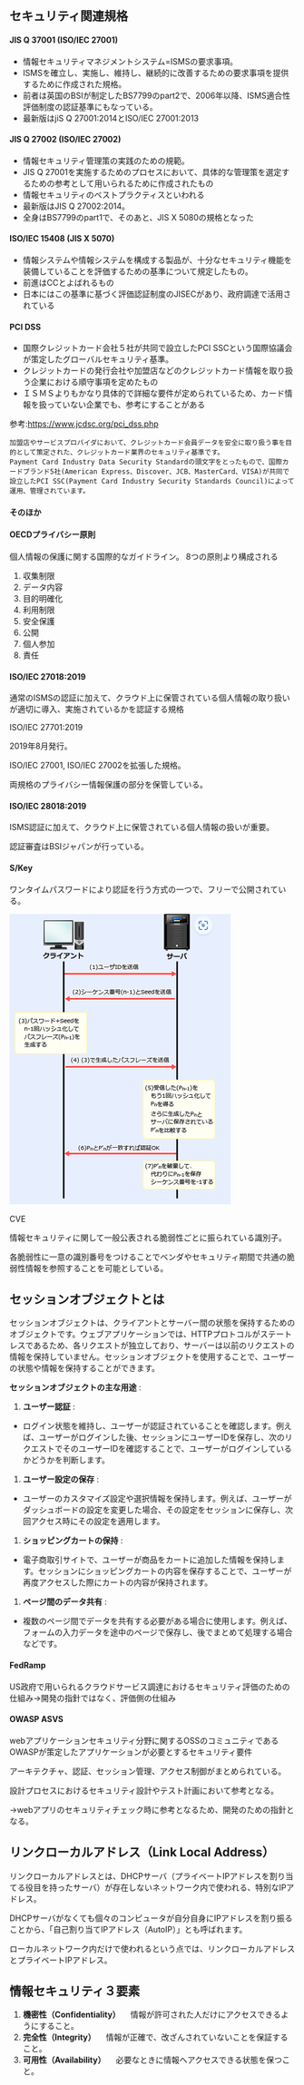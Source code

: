 ## セキュリティ関連規格

#### JIS Q 37001 (ISO/IEC 27001)

- 情報セキュリティマネジメントシステム=ISMSの要求事項。
- ISMSを確立し、実施し、維持し、継続的に改善するための要求事項を提供するために作成された規格。
- 前者は英国のBSIが制定したBS7799のpart2で、2006年以降、ISMS適合性評価制度の認証基準にもなっている。
- 最新版はjiS Q 27001:2014とISO/IEC 27001:2013

#### JIS Q 27002 (ISO/IEC 27002)

- 情報セキュリティ管理策の実践のための規範。
- JIS Q 27001を実施するためのプロセスにおいて、具体的な管理策を選定するための参考として用いられるために作成されたもの
- 情報セキュリティのベストプラクティスといわれる
- 最新版はJIS Q 27002:2014。
- 全身はBS7799のpart1で、そのあと、JIS X 5080の規格となった

#### ISO/IEC 15408 (JIS X 5070)

- 情報システムや情報システムを構成する製品が、十分なセキュリティ機能を装備していることを評価するための基準について規定したもの。
- 前進はCCとよばれるもの
- 日本にはこの基準に基づく評価認証制度のJISECがあり、政府調達で活用されている

#### PCI DSS

- 国際クレジットカード会社５社が共同で設立したPCI SSCという国際協議会が策定したグローバルセキュリティ基準。
- クレジットカードの発行会社や加盟店などのクレジットカード情報を取り扱う企業における順守事項を定めたもの
- ＩＳＭＳよりもかなり具体的で詳細な要件が定められているため、カード情報を扱っていない企業でも、参考にすることがある

参考:https://www.jcdsc.org/pci_dss.php

```
加盟店やサービスプロバイダにおいて、クレジットカード会員データを安全に取り扱う事を目的として策定された、クレジットカード業界のセキュリティ基準です。
Payment Card Industry Data Security Standardの頭文字をとったもので、国際カードブランド5社(American Express、Discover、JCB、MasterCard、VISA)が共同で設立したPCI SSC(Payment Card Industry Security Standards Council)によって運用、管理されています。
```

#### そのほか

#### OECDプライバシー原則

個人情報の保護に関する国際的なガイドライン。
8つの原則より構成される

1. 収集制限
2. データ内容
3. 目的明確化
4. 利用制限
5. 安全保護
6. 公開
7. 個人参加
8. 責任

#### ISO/IEC 27018:2019

通常のISMSの認証に加えて、クラウド上に保管されている個人情報の取り扱いが適切に導入、実施されているかを認証する規格

ISO/IEC 27701:2019

2019年8月発行。

ISO/IEC 27001, ISO/IEC 27002を拡張した規格。

両規格のプライバシー情報保護の部分を保管している。

#### ISO/IEC 28018:2019

ISMS認証に加えて、クラウド上に保管されている個人情報の扱いが重要。

認証審査はBSIジャパンが行っている。

#### S/Key

ワンタイムパスワードにより認証を行う方式の一つで、フリーで公開されている。

![1739248377420](image/security-standard/1739248377420.png)

CVE

情報セキュリティに関して一般公表される脆弱性ごとに振られている識別子。

各脆弱性に一意の識別番号をつけることでベンダやセキュリティ期間で共通の脆弱性情報を参照することを可能としている。

## セッションオブジェクトとは

セッションオブジェクトは、クライアントとサーバー間の状態を保持するためのオブジェクトです。ウェブアプリケーションでは、HTTPプロトコルがステートレスであるため、各リクエストが独立しており、サーバーは以前のリクエストの情報を保持していません。セッションオブジェクトを使用することで、ユーザーの状態や情報を保持することができます。

 **セッションオブジェクトの主な用途** :

1. **ユーザー認証** :

* ログイン状態を維持し、ユーザーが認証されていることを確認します。例えば、ユーザーがログインした後、セッションにユーザーIDを保存し、次のリクエストでそのユーザーIDを確認することで、ユーザーがログインしているかどうかを判断します。

1. **ユーザー設定の保存** :

* ユーザーのカスタマイズ設定や選択情報を保持します。例えば、ユーザーがダッシュボードの設定を変更した場合、その設定をセッションに保存し、次回アクセス時にその設定を適用します。

1. **ショッピングカートの保持** :

* 電子商取引サイトで、ユーザーが商品をカートに追加した情報を保持します。セッションにショッピングカートの内容を保存することで、ユーザーが再度アクセスした際にカートの内容が保持されます。

1. **ページ間のデータ共有** :

* 複数のページ間でデータを共有する必要がある場合に使用します。例えば、フォームの入力データを途中のページで保存し、後でまとめて処理する場合などです。

#### FedRamp

US政府で用いられるクラウドサービス調達におけるセキュリティ評価のための仕組み→開発の指針ではなく、評価側の仕組み

#### OWASP ASVS

webアプリケーションセキュリティ分野に関するOSSのコミュニティであるOWASPが策定したアプリケーションが必要とするセキュリティ要件

アーキテクチャ、認証、セッション管理、アクセス制御がまとめられている。

設計プロセスにおけるセキュリティ設計やテスト計画において参考となる。

→webアプリのセキュリティチェック時に参考となるため、開発のための指針となる。

## リンクローカルアドレス（Link Local Address）

リンクローカルアドレスとは、DHCPサーバ（プライベートIPアドレスを割り当てる役目を持ったサーバ）が存在しないネットワーク内で使われる、特別なIPアドレス。

DHCPサーバがなくても個々のコンピュータが自分自身にIPアドレスを割り振ることから、「自己割り当てIPアドレス（AutoIP）」とも呼ばれます。

ローカルネットワーク内だけで使われるという点では、リンクローカルアドレスとプライベートIPアドレス。




## 情報セキュリティ３要素

1. **機密性（Confidentiality）**
   　情報が許可された人だけにアクセスできるようにすること。
2. **完全性（Integrity）**
   　情報が正確で、改ざんされていないことを保証すること。
3. **可用性（Availability）**
   　必要なときに情報へアクセスできる状態を保つこと。

